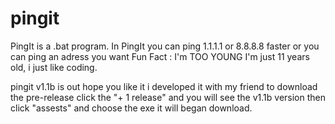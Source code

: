 # pingit
PingIt is a .bat program.
In PingIt you can ping 1.1.1.1 or 8.8.8.8 faster or you can ping an adress you want
Fun Fact : I'm TOO YOUNG I'm just 11 years old, i just like coding.

pingit v1.1b is out hope you like it
i developed it with my friend
to download the pre-release click the "+ 1 release" and you will see the v1.1b version
then click "assests" and choose the exe it will began download.
